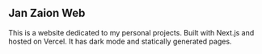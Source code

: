 ## Jan Zaion Web

This is a website dedicated to my personal projects. Built with Next.js and hosted on Vercel. It has dark mode and statically generated pages.
